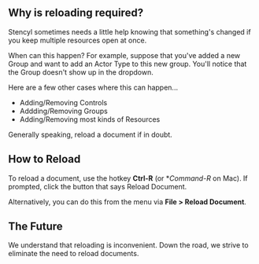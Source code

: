 ## Why is reloading required?

Stencyl sometimes needs a little help knowing that something's changed if you keep multiple resources open at once.

When can this happen? For example, suppose that you've added a new Group and want to add an Actor Type to this new group. You'll notice that the Group doesn't show up in the dropdown.

Here are a few other cases where this can happen...

* Adding/Removing Controls
* Addding/Removing Groups
* Adding/Removing most kinds of Resources

Generally speaking, reload a document if in doubt.


## How to Reload

To reload a document, use the hotkey **Ctrl-R** (or **Command-R* on Mac). If prompted, click the button that says Reload Document.

Alternatively, you can do this from the menu via **File > Reload Document**.

 
## The Future

We understand that reloading is inconvenient. Down the road, we strive to eliminate the need to reload documents.
